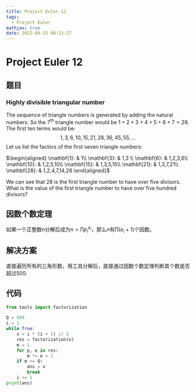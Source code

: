 ```yaml
---
title: Project Euler 12
tags:
  - Project Euler
mathjax: true
date: 2022-04-25 00:13:27
---
```


<escape><!-- more --></escape>

# Project Euler 12
## 题目
### Highly divisible triangular number


The sequence of triangle numbers is generated by adding the natural numbers. So the 7<sup>th</sup> triangle number would be $1 + 2 + 3 + 4 + 5 + 6 + 7 = 28$. The first ten terms would be:
$$1, 3, 6, 10, 15, 21, 28, 36, 45, 55, \dots$$
Let us list the factors of the first seven triangle numbers:

$\begin{aligned}
\mathbf{1}: & 1\\
\mathbf{3}: & 1,3 \\
\mathbf{6}: & 1,2,3,6\\
\mathbf{10}: & 1,2,5,10\\
\mathbf{15}: & 1,3,5,15\\
\mathbf{21}: & 1,3,7,21\\
\mathbf{28}: & 1,2,4,7,14,28
\end{aligned}$

We can see that $28$ is the first triangle number to have over five divisors.
What is the value of the first triangle number to have over five hundred divisors?

## 因数个数定理

如果一个正整数$n$分解后成为$n=\prod p_i^{e_i}$，那么$n$有$\prod (e_i+1)$个因数。

## 解决方案

直接遍历所有的三角形数，用工具分解后，直接通过因数个数定理判断其个数是否超过500.

## 代码

```py
from tools import factorization

Q = 500
i = 1
while True:
    x = i * (i + 1) // 2
    res = factorization(x)
    m = 1
    for p, e in res:
        m *= e + 1
    if m >= Q:
        ans = x
        break
    i += 1
print(ans)
```